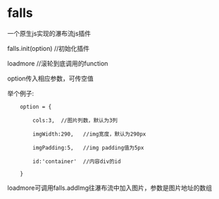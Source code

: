# falls
一个原生js实现的瀑布流js插件

falls.init(option)  //初始化插件

loadmore //滚轮到底调用的function 

option传入相应参数，可传空值

举个例子:

        option = {
    
            cols:3,  //图片列数，默认为3列

            imgWidth:290,   //img宽度，默认为290px

            imgPadding:5,   //img padding值为5px

            id:'container'  //内容div的id

        }

loadmore可调用falls.addImg往瀑布流中加入图片，参数是图片地址的数组
